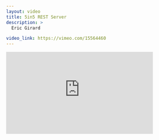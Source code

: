 ```yaml
---
layout: video
title: 5in5 REST Server
description: >
  Eric Girard

video_link: https://vimeo.com/15564460
---
```

<iframe src="https://player.vimeo.com/video/15564460?title=0&byline=0&portrait=0&badge=0&autopause=0&player_id=0" width="400" height="224" frameborder="0" title="5in5 REST Server" webkitallowfullscreen mozallowfullscreen allowfullscreen></iframe>